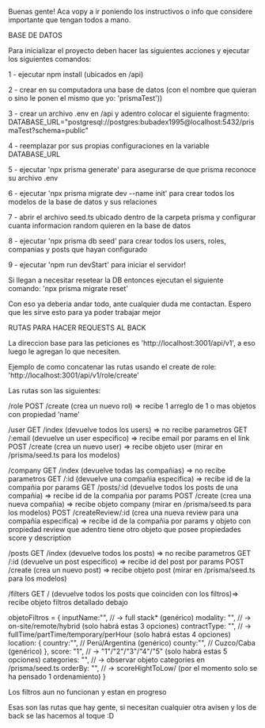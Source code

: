Buenas gente! Aca vopy a ir poniendo los instructivos o info que considere importante que tengan todos a mano. 


BASE DE DATOS

Para inicializar el proyecto deben hacer las siguientes acciones y ejecutar los siguientes comandos:

1 - ejecutar npm install (ubicados en /api)

2 - crear en su computadora una base de datos (con el nombre que quieran o sino le ponen el mismo que yo: 'prismaTest'))

3 - crear un archivo .env en /api y adentro colocar el siguiente fragmento:
DATABASE_URL="postgresql://postgres:bubadex1995@localhost:5432/prismaTest?schema=public"

4 - reemplazar por sus propias configuraciones en la variable DATABASE_URL

5 - ejecutar 'npx prisma generate' para asegurarse de que prisma reconoce su archivo .env 

6 - ejecutar 'npx prisma migrate dev --name init' para crear todos los modelos de la base de datos y sus relaciones

7 - abrir el archivo seed.ts ubicado dentro de la carpeta prisma y configurar cuanta informacion random quieren en la base de datos

8 - ejecutar 'npx prisma db seed' para crear todos los users, roles, companias y posts que hayan configurado

9 - ejecutar 'npm run devStart' para iniciar el servidor!

Si llegan a necesitar resetear la DB entonces ejecutan el siguiente comando:
'npx prisma migrate reset'


Con eso ya deberia andar todo, ante cualquier duda me contactan.
Espero que les sirve esto para ya poder trabajar mejor


RUTAS PARA HACER REQUESTS AL BACK

La direccion base para las peticiones es 'http://localhost:3001/api/v1', a eso luego le agregan lo que necesiten.

Ejemplo de como concatenar las rutas usando el create de role: 'http://localhost:3001/api/v1/role/create'

Las rutas son las siguientes:

/role
POST    /create             (crea un nuevo rol)                                     => recibe 1 arreglo de 1 o mas objetos 
                                                                                       con propiedad 'name'

/user
GET     /index              (devuelve todos los users)                              => no recibe parametros
GET     /:email             (devuelve un user especifico)                           => recibe email por params en el link
POST    /create             (crea un nuevo user)                                    => recibe objeto user (mirar en 
                                                                                       /prisma/seed.ts para los modelos)

/company
GET     /index              (devuelve todas las compañias)                          => no recibe parametros
GET     /:id                (devuelve una compañia especifica)                      => recibe id de la compañia por params
GET     /posts/:id          (devuelve todos los posts de una compañia)              => recibe id de la compañia por params
POST    /create             (crea una nueva compañia)                               => recibe objeto company (mirar en 
                                                                                       /prisma/seed.ts para los modelos)
POST    /createReview/:id   (crea una nueva review para una compañia especifica)    => recibe id de la compañia por params 
                                                                                       y objeto con propiedad review que adentro tiene otro objeto que posee propiedades score y description

/posts
GET     /index              (devuelve todos los posts)                              => no recibe parametros
GET     /:id                (devuelve un post especifico)                           => recibe id del post por params
POST    /create             (crea un nuevo post)                                    => recibe objeto post (mirar en 
                                                                                       /prisma/seed.ts para los modelos)

/filters
GET     /                   (devuelve todos los posts que coinciden con los filtros)=> recibe objeto filtros detallado debajo


objetoFiltros = {
    inputName:"", // -> full stack* (genérico)
    modality: "", // -> on-site/remote/hybrid (solo habrá estas 3 opciones)
    contractType: "", // -> fullTime/partTime/temporary/perHour (solo habrá estas 4 opciones)
    location:
        {
            country:"", // Perú/Argentina (genérico)
            county:"",  // Cuzco/Caba (genérico)
        },
    score: "1", // -> "1"/"2"/"3"/"4"/"5" (solo habrá estas 5 opciones)
    categories: "", // -> observar objeto categories en /prisma/seed.ts
    orderBy: "", // -> scoreHightToLow/ (por el momento solo se ha pensado 1 ordenamiento)
}


Los filtros aun no funcionan y estan en progreso

Esas son las rutas que hay gente, si necesitan cualquier otra avisen y los de back se las hacemos al toque :D